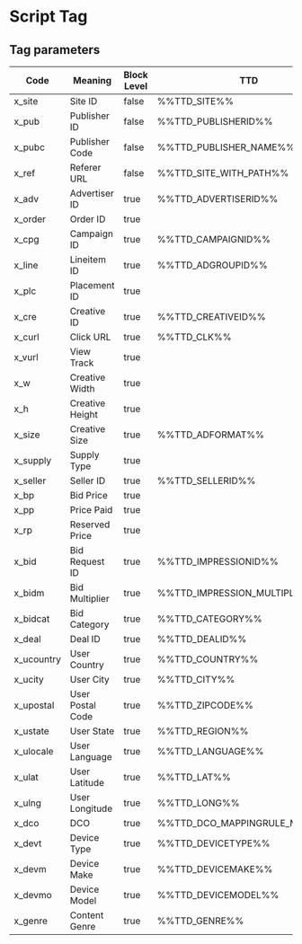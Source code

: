 # Script Tag

## Tag parameters

<table><thead><tr><th width="97.9375">Code</th><th width="179.0234375">Meaning</th><th width="49.1640625" data-type="checkbox">Block Level</th><th width="364.12890625">TTD</th><th width="242.15625">GAM</th><th width="213.7734375">Xandr</th><th width="207.6171875">StackAdapt</th><th width="196.80859375">AdLib</th></tr></thead><tbody><tr><td>x_site</td><td> Site ID</td><td>false</td><td>%%TTD_SITE%%</td><td>%%SITE%%</td><td>${SITE_ID}</td><td>{SA_REF_DOMAIN}</td><td>[DOMAIN]</td></tr><tr><td>x_pub</td><td>Publisher ID</td><td>false</td><td>%%TTD_PUBLISHERID%%</td><td></td><td>${PUBLISHER_ID}</td><td></td><td>[PUBLISHER_ID]</td></tr><tr><td>x_pubc</td><td>Publisher Code</td><td>false</td><td>%%TTD_PUBLISHER_NAME%%</td><td></td><td>${PUBLISHER_CODE}</td><td></td><td></td></tr><tr><td>x_ref</td><td>Referer URL</td><td>false</td><td>%%TTD_SITE_WITH_PATH%%</td><td></td><td>${REFERER_URL_ENC}</td><td>{SA_REF_PAGE}</td><td>[PAGE]</td></tr><tr><td>x_adv</td><td>Advertiser ID</td><td>true</td><td>%%TTD_ADVERTISERID%%</td><td></td><td></td><td></td><td></td></tr><tr><td>x_order</td><td>Order ID</td><td>true</td><td></td><td></td><td>${IO_ID}</td><td></td><td></td></tr><tr><td>x_cpg</td><td>Campaign ID</td><td>true</td><td>%%TTD_CAMPAIGNID%%</td><td></td><td>${CPG_ID}</td><td>{SA_CAMPAIGN_ID}</td><td>[CAMPAIGN_ID]</td></tr><tr><td>x_line</td><td>Lineitem ID</td><td>true</td><td>%%TTD_ADGROUPID%%</td><td></td><td>${CP_ID}</td><td>{SA_LINE_ITEM_ID}</td><td></td></tr><tr><td>x_plc</td><td>Placement ID</td><td>true</td><td></td><td>%%ADUNIT%%</td><td>${TAG_ID}</td><td>{SA_PLACEMENT_ID}</td><td></td></tr><tr><td>x_cre</td><td>Creative ID</td><td>true</td><td>%%TTD_CREATIVEID%%</td><td></td><td>${CREATIVE_ID}</td><td>{SA_CREATIVE_ID}</td><td>[CREATIVE_ID]</td></tr><tr><td>x_curl</td><td>Click URL</td><td>true</td><td>%%TTD_CLK%%</td><td>%%CLICK_URL_UNESC%%</td><td>${CLICK_URL}</td><td>{SA_CLICK_URL_ENC}</td><td>[CLICK_URL_ESC]</td></tr><tr><td>x_vurl</td><td>View Track</td><td>true</td><td></td><td>%%VIEW_URL_UNESC%%</td><td></td><td></td><td></td></tr><tr><td>x_w</td><td>Creative Width</td><td>true</td><td></td><td>%%WIDTH%%</td><td>${WIDTH}</td><td>{SA_WIDTH}</td><td>[WIDTH]</td></tr><tr><td>x_h</td><td>Creative Height</td><td>true</td><td></td><td>%%HEIGHT%%</td><td>${HEIGHT}</td><td>{SA_HEIGHT}</td><td>[HEIGHT]</td></tr><tr><td>x_size</td><td>Creative Size</td><td>true</td><td>%%TTD_ADFORMAT%%</td><td></td><td></td><td></td><td></td></tr><tr><td>x_supply</td><td>Supply Type</td><td>true</td><td></td><td></td><td>${SUPPLY_TYPE}</td><td></td><td></td></tr><tr><td>x_seller</td><td>Seller ID</td><td>true</td><td>%%TTD_SELLERID%%</td><td></td><td>${SELLER_MEMBER_ID}</td><td></td><td></td></tr><tr><td>x_bp</td><td>Bid Price</td><td>true</td><td></td><td></td><td>${BID_PRICE}</td><td></td><td></td></tr><tr><td>x_pp</td><td>Price Paid</td><td>true</td><td></td><td></td><td>${PRICE_PAID}</td><td></td><td></td></tr><tr><td>x_rp</td><td>Reserved Price</td><td>true</td><td></td><td></td><td>${RESERVE_PRICE}</td><td></td><td></td></tr><tr><td>x_bid</td><td>Bid Request ID</td><td>true</td><td>%%TTD_IMPRESSIONID%%</td><td></td><td></td><td></td><td></td></tr><tr><td>x_bidm</td><td>Bid Multiplier</td><td>true</td><td>%%TTD_IMPRESSION_MULTIPLIER%%</td><td></td><td></td><td></td><td></td></tr><tr><td>x_bidcat</td><td>Bid Category</td><td>true</td><td>%%TTD_CATEGORY%%</td><td></td><td></td><td></td><td></td></tr><tr><td>x_deal</td><td>Deal ID</td><td>true</td><td>%%TTD_DEALID%%</td><td></td><td>${DEAL_ID}</td><td></td><td></td></tr><tr><td>x_ucountry</td><td>User Country</td><td>true</td><td>%%TTD_COUNTRY%%</td><td></td><td>${USER_COUNTRY}</td><td>{SA_GEO_COUNTRY}</td><td>[COUNTRY_CODE]</td></tr><tr><td>x_ucity</td><td>User City</td><td>true</td><td>%%TTD_CITY%%</td><td></td><td>${USER_CITY}</td><td>{SA_GEO_CITY}</td><td>[CITY_CODE]</td></tr><tr><td>x_upostal</td><td>User Postal Code</td><td>true</td><td>%%TTD_ZIPCODE%%</td><td></td><td>${POSTAL_CODE}</td><td>{SA_GEO_POSTAL}</td><td>[ZIP_CODE]</td></tr><tr><td>x_ustate</td><td>User State</td><td>true</td><td>%%TTD_REGION%%</td><td></td><td>${USER_STATE}</td><td>{SA_GEO_STATE}</td><td>[REGION]</td></tr><tr><td>x_ulocale</td><td>User Language</td><td>true</td><td>%%TTD_LANGUAGE%%</td><td></td><td>${USER_LOCALE}</td><td></td><td>[LANGUAGE]</td></tr><tr><td>x_ulat</td><td>User Latitude</td><td>true</td><td>%%TTD_LAT%%</td><td></td><td></td><td>{SA_LOCATION_LAT}</td><td>[LAT]</td></tr><tr><td>x_ulng</td><td>User Longitude</td><td>true</td><td>%%TTD_LONG%%</td><td></td><td></td><td>{SA_LOCATION_LONG}</td><td>[LONG]</td></tr><tr><td>x_dco</td><td>DCO</td><td>true</td><td>%%TTD_DCO_MAPPINGRULE_MACRO%%</td><td></td><td></td><td></td><td></td></tr><tr><td>x_devt</td><td>Device Type</td><td>true</td><td>%%TTD_DEVICETYPE%%</td><td></td><td></td><td></td><td></td></tr><tr><td>x_devm</td><td>Device Make</td><td>true</td><td>%%TTD_DEVICEMAKE%%</td><td></td><td></td><td></td><td></td></tr><tr><td>x_devmo</td><td>Device Model</td><td>true</td><td>%%TTD_DEVICEMODEL%%</td><td></td><td></td><td></td><td></td></tr><tr><td>x_genre</td><td>Content Genre</td><td>true</td><td>%%TTD_GENRE%%</td><td></td><td></td><td></td><td></td></tr></tbody></table>

